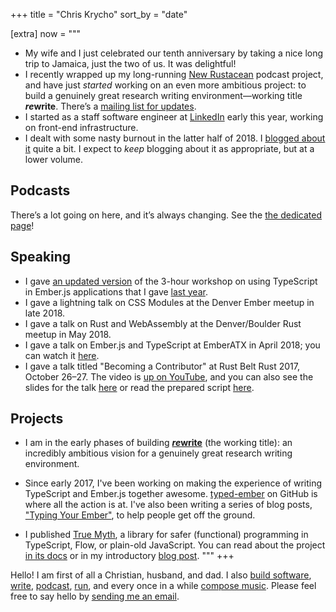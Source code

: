 +++
title = "Chris Krycho"
sort_by = "date"

[extra]
now = """
* My wife and I just celebrated our tenth anniversary by taking a nice long trip to Jamaica, just the two of us. It was delightful!
* I recently wrapped up my long-running [New Rustacean](https://newrustacean.com) podcast project, and have just *started* working on an even more ambitious project: to build a genuinely great research writing environment—working title <b><i>re</i>write</b>. There’s a [mailing list for updates][rewrite].
* I started as a staff software engineer at [LinkedIn] early this year, working on front-end infrastructure.
* I dealt with some nasty burnout in the latter half of 2018. I [blogged about it][burnout] quite a bit. I expect to *keep* blogging about it as appropriate, but at a lower volume.

[rewrite]: https://buttondown.email/rewrite
[burnout]: https://www.chriskrycho.com/burnout
[LinkedIn]: https://linkedin.com

## Podcasts

There’s a lot going on here, and it’s always changing. See the [the dedicated page](/podcasts.html)!

## Speaking

* I gave [an updated version](https://emberconf.com/speakers.html#chris-krycho) of the 3-hour workshop on using TypeScript in Ember.js applications that I gave [last year](https://2018.emberconf.com/speakers.html#chris-krycho).
* I gave a lightning talk on <abbr>CSS</abbr> Modules at the Denver Ember meetup in late 2018.
* I gave a talk on Rust and WebAssembly at the Denver/Boulder Rust meetup in May 2018.
* I gave a talk on Ember.js and TypeScript at EmberATX in April 2018; you can watch it [here](https://www.youtube.com/watch?v=fFzxbBrvytU).
* I gave a talk titled "Becoming a Contributor" at Rust Belt Rust 2017, October 26–27. The video is [up on YouTube](https://www.youtube.com/watch?v=Abu2BNixXak), and you can also see the slides for the talk [here](/talks/rust-belt-rust/) or read the prepared script [here](/2017/becoming-a-contributor.html).

## Projects

* I am in the early phases of building [***re*write**][rewrite] (the working title): an incredibly ambitious vision for a genuinely great research writing environment.

* Since early 2017, I've been working on making the experience of writing TypeScript and Ember.js together awesome. [typed-ember](https://github.com/typed-ember) on GitHub is where all the action is at. I've also been writing a series of blog posts, ["Typing Your Ember"](http://www.chriskrycho.com/typing-your-ember/), to help people get off the ground.

* I published [True Myth](https://github.com/chriskrycho/true-myth), a library for safer (functional) programming in TypeScript, Flow, or plain-old JavaScript. You can read about the project [in its docs](https://true-myth.js.org) or in my introductory [blog post](http://www.chriskrycho.com/2017/announcing-true-myth-10.html).
"""
+++

Hello! I am first of all a Christian, husband, and dad. I also [build software][cv], [write][blog], [podcast], [run], and every once in a while [compose music][soundcloud]. Please feel free to say hello by [sending me an email][email].

[cv]: ./pages/cv.md
[blog]: ./pages/archives.md
[podcast]: ./pages/podcasts.md
[run]: https://www.strava.com/athletes/1079509
[email]: mailto:hello@chriskrycho.com
[twitter]: https://twitter.com/chriskrycho
[soundcloud]: https://soundcloud.com/chriskrycho
